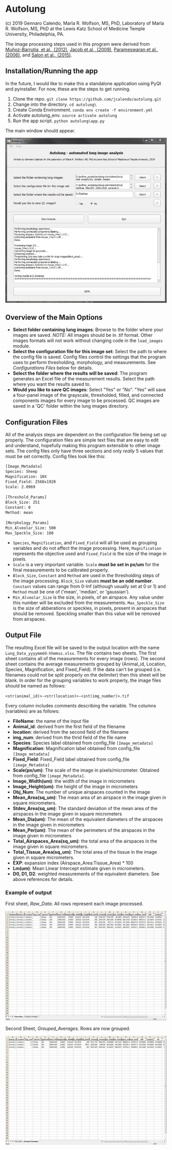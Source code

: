 # Autolung

(c) 2019 Gennaro Calendo, Marla R. Wolfson, MS, PhD, Laboratory of Marla R. Wolfson, MS, PhD at the Lewis Katz School of Medicine Temple University, Philadelphia, PA.

The image processing steps used in this program were derived from [Muñoz-Barrutia, et al., (2012)](https://www.ncbi.nlm.nih.gov/pubmed/23197972), [Jacob et al., (2009)](https://www.ncbi.nlm.nih.gov/pubmed/19688093), [Parameswaran et al., (2006)](https://www.ncbi.nlm.nih.gov/pubmed/16166240), and [Salon et al., (2015)](https://www.ncbi.nlm.nih.gov/pubmed/25695836).

## Installation/Running the app

In the future, I would like to make this a standalone application using PyQt and pyinstaller. For now, these are the steps to get running.

1. Clone the repo. `git clone https://github.com/jcalendo/autolung.git`
2. Change into the directory. `cd autolung\`
3. Create Conda Environment. `conda env create -f environment.yml`
4. Activate autolung_env. `source activate autolung`
5. Run the app script. `python autolung\app.py`

The main window should appear.

![Main_Window](docs/images/pyqt5_main_window.JPG)

## Overview of the Main Options

- **Select folder containing lung images**: Browse to the folder where your images are saved. *NOTE:* All images should be in .tif format. Other images formats will not work without changing code in the `load_images` module.
- **Select the configuration file for this image set**: Select the path to where the config file is saved. Config files control the settings that the program uses to perform thresholding, morphology, and measurements. See *Configurations Files* below for details.
- **Select the folder where the results will be saved**: The program generates an Excel file of the measurement results. Select the path where you want the results saved to.
- **Would you like to save QC images**: Select "Yes" or "No". "Yes" will save a four-panel image of the grayscale, thresholded, filled, and connected components images for every image to be processed. QC images are saved in a 'QC' folder within the lung images directory.

## Configuration Files

All of the analysis steps are dependent on the configuration file being set up properly. The configuration files are simple text files that are easy to edit and understand, hopefully making this program extensible to other image sets. The config files only have three sections and only *really* 5 values that must be set correctly. Config files look like this:

```
[Image_Metadata]
Species: Sheep
Magnification: 10X
Fixed_Field: 2560x1920
Scale: 2.0969

[Threshold_Params]
Block_Size: 251
Constant: 0
Method: mean

[Morphology_Params]
Min_Alveolar_Size: 500
Max_Speckle_Size: 100
```

- `Species`, `Magnification`, and `Fixed_Field` will all be used as grouping variables and do not affect the image processing. Here, `Magnification` represents the objective used and `Fixed_Field` is the size of the image in pixels.
- `Scale` is a very important variable. `Scale` **must be set in px/um** for the final measurements to be calibrated properly.
- `Block_Size`, `Constant` and `Method` are used in the thresholding steps of the image processing. `Block_Size` values **must be an odd number**. `Constant` values can range from 0-Inf (although usually set at 0 or 1) and `Method` must be one of ('mean', 'median', or 'gaussian').
- `Min_Alveolar_Size` is the size, in pixels, of an airspace. Any value under this number will be excluded from the measurements. `Max_Speckle_Size` is the size of abberations or speckles, in pixels, present in airspaces that should be removed. Speckling smaller than this value will be removed from airspaces.

## Output File

The resulting Excel file will be saved to the output location with the name `Lung_Data_yyyymmdd-hhmmss.xlsx`. The file contains two sheets. The first sheet contains all of the measurements for every image (rows). The second sheet contains the average measurements grouped by (Animal_id, Location, Species, Magnification, and Fixed_Field). If the data can't be grouped (i.e. filenames could not be split properly on the delimiter) then this sheet will be blank. In order for the grouping variables to work properly, the image files should be named as follows:

`<str(animal_id)>-<str(location)>-<int(img_number)>.tif`

Every column includes comments describing the variable. The columns (variables) are as follows:

- **FileName**: the name of the input file
- **Animal_id**: derived from the first field of the filename
- **location**: derived from the second field of the filename
- **img_num**: derived from the thrid field of the file name
- **Species**: Species label obtained from config_file `[Image_metadata]`
- **Magnification**: Magnification label obtained from config_file `[Image_metadata]`
- **Fixed_Field**: Fixed_Field label obtained from config_file `[image_Metadata]`
- **Scale(px/um)**: The scale of the image in pixels/micrometer. Obtained from config_file `[image_Metadata]`.
- **Image_Width(um)**: the width of the image in micrometers
- **Image_Height(um)**: the height of the image in micrometers
- **Obj_Num**: The number of unique airspaces counted in the image
- **Mean_Area(sq_um)**: The mean area of an airspace in the image given in square micrometers.
- **Stdev_Area(sq_um)**: The standard deviation of the mean area of the airspaces in the image given in square micrometers
- **Mean_Dia(um)**: The mean of the equivalent diameters of the airspaces in the image given in micrometers
- **Mean_Per(um)**: The mean of the perimeters of the airspaces in the image given in micrometers
- **Total_Airspaces_Area(sq_um)**: the total area of the airspaces in the image given in square micrometers.
- **Total_Tissue_Area(sq_um)**: The total area of the tissue in the image given in square micrometers.
- **EXP**: expansion index (Airspace_Area:Tissue_Area) * 100
- **Lm(um)**: Mean Linear Intercept estimate given in micrometers.
- **D0, D1, D2**: weighted measurements of the equivalent diameters. See above references for details.

### Example of output

First sheet, *Raw_Data*. All rows represent each image processed.

![Sheet_1](docs/images/raw_data.JPG)

Second Sheet, *Grouped_Averages*. Rows are now grouped.

![Sheet_2](docs/images/grouped_averages.JPG)
